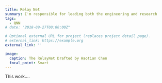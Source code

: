 ```yaml
---
title: Relay Net
summary: I'm responsible for leading both the engineering and research components of the project, focusing on ...
tags:
  - QNN
# date: "2018-09-27T00:00:00Z"

# Optional external URL for project (replaces project detail page).
# external_link: https://example.org
external_link: ''

image:
  caption: The RelayNet Drafted by Haotian Chen
  focal_point: Smart
---
```


This work....
<!-- Relation extraction technology is a core foundational technology that empowers intelligent information services and artificial intelligence research. The automated extraction of structured information for building knowledge bases endows intelligent agents with capabilities such as logical reasoning and deep text comprehension, significantly advancing their performance in various real-world text processing tasks. High-quality knowledge bases are characterized by richness and accuracy of knowledge, thus posing a dual demand on relation extraction technology: accuracy and enrichment of extracted information. Traditional relation extraction techniques mainly focus on short-text relation extraction within single sentences. However, a substantial portion of human knowledge and information is stored in long texts, necessitating the development of long-text relation extraction methods through cross-sentence reasoning to unearth the inter-sentential relations and thereby enhance the richness of knowledge in databases. Moreover, long-text relation extraction methods must be deployable in open-domain, real-world scenarios, achieving accurate relation extraction through correct semantic understanding and processing, thereby improving the accuracy of knowledge in databases. Current research on long-text relation extraction technology, from evaluation benchmarks to technical routes, is still in the preliminary exploration stage. The evaluation benchmarks play a guiding role in the direction of technical routes, making systematic and comprehensive research on long-text relation extraction techniques of significant importance.

Our work starts with the completion and reconstruction of evaluation benchmarks for long-text relation extraction methods, rethinking and demonstrating the impact of the semantic understanding level of relation extraction methods on their real-world application performance. Based on new insights, it identifies the main challenges in developing long-text relation extraction methods deployable in real scenarios: the one-sidedness of current evaluation benchmarks, the excessive redundancy in long texts, the lack of data governance, and the structural inability of long-text relation extraction models to distinguish causal information (lack of human prior knowledge). Our work addresses these challenges by reconstructing and developing long-text relation extraction methods. The main contributions of this work include:

Establishing a comprehensive and complete evaluation benchmark for long-text relation extraction methods, providing a basis for subsequent research directions through extensive experiments and analysis. Specifically, this work first constructs an evaluation benchmark for the language understanding ability of long-text relation extraction methods, and introduces a benchmark for evaluating the out-of-distribution generalization capability of these methods. By analyzing and characterizing the language understanding ability of current state-of-the-art deep learning-based long-text relation extraction models, it reveals that these models learn numerous false associations (pseudo-associations) between non-causal information and prediction results, significantly weakening the models' robustness and generalization capabilities, and forming uninterpretable decision-making bases within the models. The work demonstrates the unreliability of these models' decision bases through six types of attacks aimed at relation extraction and introduces new evaluation metrics to measure models' language understanding and reasoning capabilities. The final analysis shows that the degree of understanding of human decision bases in long-text relation extraction methods should be included in the evaluation, guiding the development of the next generation of methods. Otherwise, such methods will not be deployable in real application scenarios. **Two papers are accepted by ACL2023 and WWW2024, respectively**.

Proposing a Suppress-Then-EnhancE Representation learning method (STEER), to improve its document-level relation extraction performance. STEER not only avoids the prohibitively expensive cost of human-annotated evidence information in real-world scenarios but also focuses on fine-grained word-level evidence instead of the commonly adopted coarse-grained sentence-level evidence. Specifically, we identify the semantic magnitude of each word through our proposed reinforcement learning method followed by an evidence amplifier. The former suppresses the influence of those words with marginal semantic contribution in an unsupervised way, while the latter amplifies the influence of evidence words by leveraging prior knowledge. Extensive experimental results demonstrate that our proposed STEER improves the OOD generalization ability of most SOTA DocRE methods and achieves the SOTA OOD generalization performance on six commonly used RE datasets. **This work will be submitted to EMNLP2024**.

Addressing the issue of excessive redundant information in long texts and lack of data governance, this work proposes an entity-guided multi-document information summarization method. Specifically, for complex scenarios like cross-document relation extraction that involve hidden relational directional information and require large-scale reasoning based on related information, this work introduces a new processing paradigm. It first summarizes the extremely long texts, and then extracts relationships based on the summarized information. For long-text information summarization, the work proposes a new entity-guided summarization method that dynamically captures, compares, and monitors the amount of entity-related information contained in the input text and the output summary. It also introduces an entity information loss function to simultaneously constrain the learning process of the generative model and enhance text representation capabilities. This enables the method to generate summaries containing as much entity information as possible, aiding subsequent relation extraction from the summarized text information. The method achieves optimal performance on three public multi-document text summarization datasets, proving its exceptional entity information summarization effect. **This work is accepted by ECML-PKDD 2023**.

Proposing an entity-guided human decision-making basis generation cross-document relation extraction method, significantly enhancing the performance of long-text relation extraction methods in the most complex cross-document relation extraction scenarios. Following the new processing paradigm proposed in the third point, to significantly reduce the difficulty of learning human decision bases in relation extraction models in scenarios with redundant information and scarce human decision basis annotations, this work further improves the entity information summarization method. By proposing a generator revolving around entities capable of generating text information close to human decision bases, long-text relation extraction models can further learn from the generated text, greatly improving the models' generalization capabilities and robustness. Experimental results show that the performance of long-text relation extraction models trained with this generate-then-extract paradigm significantly outperforms models trained without this paradigm. Additionally, the performance of the generate-then-extract method based on the entity-centered generator is significantly better than that based on other current state-of-the-art generators. **This work is under-review in KDD2024**.
 -->

